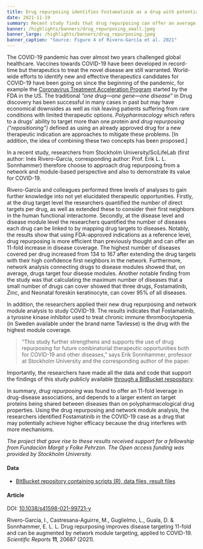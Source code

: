 ```yaml
---
title: Drug repurposing identifies Fostamatinib as a drug with potentially high efficacy in COVID-19 treatment
date: 2021-11-19
summary: Recent study finds that drug repurposing can offer an average of an 11-fold increase in disease coverage and demonstrates its value for COVID-19. All data and code that support the findings have been made publicly available.
banner: /highlights/banners/drug_repurposing_small.jpeg
banner_large: /highlights/banners/drug_repurposing.jpeg
banner_caption: "Source: Figure 4 of Rivero-García et al. 2021"
---
```


The COVID-19 pandemic has over almost two years challenged global healthcare. Vaccines towards COVID-19 have been developed in record-time but therapeutics to treat the novel disease are still warranted. World-wide efforts to identify new and effective therapeutics candidates for COVID-19 have been going on since the beginning of the pandemic, for example the [Coronavirus Treatment Acceleration Program](https://www.fda.gov/drugs/coronavirus-covid-19-drugs/coronavirus-treatment-acceleration-program-ctap) started by the FDA in the US. The traditional *“one drug—one gene—one disease”* in Drug discovery has been successful in many cases in past but may have economical downsides as well as risk leaving patients suffering from rare conditions with limited therapeutic options. *Polypharmacology* which refers to a drugs' ability to target more than one protein and *drug repurposing ("repositioning")* defined as using an already approved drug for a new therapeutic indication are approaches to mitigate these problems. [In addition, the idea of combining these two concepts has been proposed.]

In a recent study, researchers from Stockholm University/SciLifeLab (first author: Inés Rivero-García, corresponding author: Prof. Erik L. L. Sonnhammer) therefore choose to approach drug repurposing from a network and module-based perspective and also to demonstrate its value for COVID-19.

Rivero-García and colleagues performed three levels of analyses to gain further knowledge into not yet elucidated therapeutic opportunities. Firstly, at the drug target level the researchers quantified the number of direct targets per drug, as well as extended these to consider their first neighbors in the human functional interactome. Secondly, at the disease level and disease module level the researchers quantified the number of diseases each drug can be linked to by mapping drug targets to diseases. Notably, the results show that using FDA-approved indications as a reference level, drug repurposing is more efficient than previously thought and can offer an 11-fold increase in disease coverage. The highest number of diseases covered per drug increased from 134 to 167 after extending the drug targets with their high confidence first neighbors in the network. Furthermore, network analysis connecting drugs to disease modules showed that, on average, drugs target four disease modules. Another notable finding from the study was that calculating the maximum number of diseases that a small number of drugs can cover showed that three drugs, Fostamatinib, Zinc, and Neonatal foreskin keratinocyte, can cover 95% of all diseases.

In addition, the researchers applied their new drug repurposing and network module analysis to study COVID-19. The results indicates that Fostamatinib, a tyrosine kinase inhibitor used to treat chronic immune thrombocytopenia (in Sweden available under the brand name Tavlesse) is the drug with the highest module coverage.

> “This study further strengthens and supports the use of drug repurposing for future combinatorial therapeutic opportunities both for COVID-19 and other diseases,” says Erik Sonnhammer, professor at Stockholm University and the corresponding author of the paper.

Importantly, the researchers have made all the data and code that support the findings of this study publicly available [through a BitBucket respository](https://bitbucket.org/sonnhammergroup/unadrug).

In summary, *drug repurposing* was found to offer an 11-fold leverage in drug-disease associations, and depends to a larger extent on target proteins being shared between diseases than on polypharmacological drug properties. Using the drug repurposing and network module analysis, the researchers identified Fostamatinib in the COVID-19 case as a drug that may potentially achieve higher efficacy because the drug interferes with more mechanisms.

*The project that gave rise to these results received support for a fellowship from Fundación Margit y Folke Pehrzon. The Open access funding was provided by Stockholm University.*

#### Data

- [BitBucket repository containing scripts (R), data files, result files](https://bitbucket.org/sonnhammergroup/unadrug/src/master/)

#### Article

DOI: [10.1038/s41598-021-99721-y](https://doi.org/10.1038/s41598-021-99721-y)

Rivero-García, I., Castresana-Aguirre, M., Guglielmo, L., Guala, D. & Sonnhammer, E. L. L. Drug repurposing improves disease targeting 11-fold and can be augmented by network module targeting, applied to COVID-19. *Scientific Reports* **11**, 20687 (2021).
